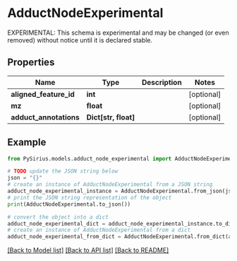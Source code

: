 # AdductNodeExperimental

EXPERIMENTAL: This schema is experimental and may be changed (or even removed) without notice until it is declared stable.

## Properties

Name | Type | Description | Notes
------------ | ------------- | ------------- | -------------
**aligned_feature_id** | **int** |  | [optional] 
**mz** | **float** |  | [optional] 
**adduct_annotations** | **Dict[str, float]** |  | [optional] 

## Example

```python
from PySirius.models.adduct_node_experimental import AdductNodeExperimental

# TODO update the JSON string below
json = "{}"
# create an instance of AdductNodeExperimental from a JSON string
adduct_node_experimental_instance = AdductNodeExperimental.from_json(json)
# print the JSON string representation of the object
print(AdductNodeExperimental.to_json())

# convert the object into a dict
adduct_node_experimental_dict = adduct_node_experimental_instance.to_dict()
# create an instance of AdductNodeExperimental from a dict
adduct_node_experimental_from_dict = AdductNodeExperimental.from_dict(adduct_node_experimental_dict)
```
[[Back to Model list]](../README.md#documentation-for-models) [[Back to API list]](../README.md#documentation-for-api-endpoints) [[Back to README]](../README.md)


